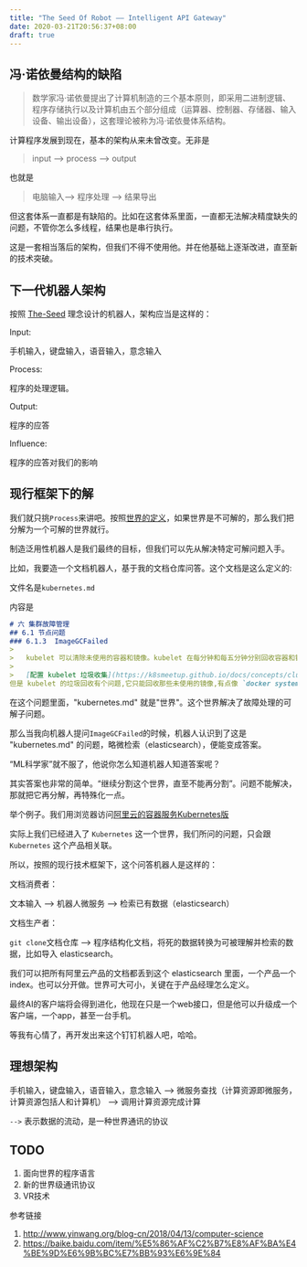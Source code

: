 ```yaml
---
title: "The Seed Of Robot —— Intelligent API Gateway"
date: 2020-03-21T20:56:37+08:00
draft: true
---
```


## 冯·诺依曼结构的缺陷

> 数学家冯·诺依曼提出了计算机制造的三个基本原则，即采用二进制逻辑、程序存储执行以及计算机由五个部分组成（运算器、控制器、存储器、输入设备、输出设备），这套理论被称为冯·诺依曼体系结构。

计算程序发展到现在，基本的架构从来未曾改变。无非是
> input --> process --> output

也就是
> 电脑输入--> 程序处理 --> 结果导出

但这套体系一直都是有缺陷的。比如在这套体系里面，一直都无法解决精度缺失的问题，不管你怎么多线程，结果也是串行执行。

这是一套相当落后的架构，但我们不得不使用他。并在他基础上逐渐改进，直至新的技术突破。

## 下一代机器人架构

按照 [The-Seed](https://github.com/p-program/The-Seed) 理念设计的机器人，架构应当是这样的：

Input:

手机输入，键盘输入，语音输入，意念输入

Process:

程序的处理逻辑。

Output:

程序的应答

Influence:

程序的应答对我们的影响

## 现行框架下的解

我们就只挑`Process`来讲吧。按照[世界的定义](https://github.com/p-program/The-Seed/blob/master/world.md)，如果世界是不可解的，那么我们把分解为一个可解的世界就行。

制造泛用性机器人是我们最终的目标，但我们可以先从解决特定可解问题入手。

比如，我要造一个文档机器人，基于我的文档仓库问答。这个文档是这么定义的:

文件名是`kubernetes.md`

内容是

```markdown
# 六 集群故障管理
## 6.1 节点问题
### 6.1.3  ImageGCFailed
> 
>   kubelet 可以清除未使用的容器和镜像。kubelet 在每分钟和每五分钟分别回收容器和镜像。
> 
>   [配置 kubelet 垃圾收集](https://k8smeetup.github.io/docs/concepts/cluster-administration/kubelet-garbage-collection/)
但是 kubelet 的垃圾回收有个问题,它只能回收那些未使用的镜像,有点像 `docker system prune`,然而观察发现,那些死掉的容器不是最大的问题,正在运行的容器才是更大的问题.如果ImageGCFailed一直发生,而容器使用的ephemeral-storage/hostpath(宿主目录)越发增多,最终将会导致更严重的DiskPressure问题,波及节点上所有容器.
```

在这个问题里面，"kubernetes.md" 就是"世界"。这个世界解决了故障处理的可解子问题。

那么当我向机器人提问`ImageGCFailed`的时候，机器人认识到了这是 "kubernetes.md" 的问题，略微检索（elasticsearch），便能变成答案。

“ML科学家”就不服了，他说你怎么知道机器人知道答案呢？

其实答案也非常的简单。“继续分割这个世界，直至不能再分割”。问题不能解决，那就把它再分解，再特殊化一点。

举个例子。我们用浏览器访问[阿里云的容器服务Kubernetes版](https://help.aliyun.com/product/85222.html)

实际上我们已经进入了 `Kubernetes` 这一个世界，我们所问的问题，只会跟 `Kubernetes` 这个产品相关联。

所以，按照的现行技术框架下，这个问答机器人是这样的：

文档消费者：

文本输入 --> 机器人微服务 --> 检索已有数据（elasticsearch）

文档生产者：

`git clone`文档仓库 --> 程序结构化文档，将死的数据转换为可被理解并检索的数据，比如导入 elasticsearch。

我们可以把所有阿里云产品的文档都丢到这个 elasticsearch 里面，一个产品一个 index。也可以分开做。世界可大可小，关键在于产品经理怎么定义。

最终AI的客户端将会得到进化，他现在只是一个web接口，但是他可以升级成一个客户端，一个app，甚至一台手机。

等我有心情了，再开发出来这个钉钉机器人吧，哈哈。

## 理想架构

手机输入，键盘输入，语音输入，意念输入
--> 
微服务查找（计算资源即微服务，计算资源包括人和计算机）
-->
调用计算资源完成计算

`-->` 表示数据的流动，是一种世界通讯的协议

## TODO

1. 面向世界的程序语言
1. 新的世界级通讯协议
1. VR技术

参考链接

1. http://www.yinwang.org/blog-cn/2018/04/13/computer-science
1. https://baike.baidu.com/item/%E5%86%AF%C2%B7%E8%AF%BA%E4%BE%9D%E6%9B%BC%E7%BB%93%E6%9E%84